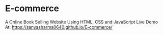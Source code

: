 # E-commerce
A Online Book Selling Website Using HTML, CSS and JavaScript
Live Demo At:  https://sanyasharma0640.github.io/E-commerce/
